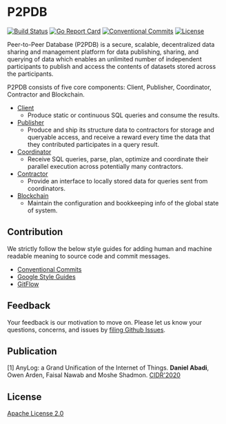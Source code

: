 # P2PDB

[![Build Status](https://travis-ci.org/DSLAM-UMD/P2PDB.svg?branch=develop)](https://travis-ci.org/DSLAM-UMD/P2PDB.svg?branch=develop)
[![Go Report Card](https://goreportcard.com/badge/github.com/DSLAM-UMD/P2PDB)](https://goreportcard.com/report/github.com/DSLAM-UMD/P2PDB) [![Conventional Commits](https://img.shields.io/badge/Conventional%20Commits-1.0.0-yellow.svg)](https://conventionalcommits.org)
[![License](https://img.shields.io/badge/license-Apache%202-blue.svg)](LICENSE)


Peer-to-Peer Database (P2PDB) is a secure, scalable, decentralized data sharing and management platform for data publishing, sharing, and querying of data which enables an unlimited number of independent participants to publish and access the contents of datasets stored across the participants.

P2PDB consists of five core components: Client, Publisher, Coordinator, Contractor and Blockchain.

- [Client](/client)
    - Produce static or continuous SQL queries and consume the results.
- [Publisher](/publisher)
    - Produce and ship its structure data to contractors for storage and queryable access, and receive a reward every time the data that they contributed participates in a query result.
- [Coordinator](/coordinator)
    - Receive SQL queries, parse, plan, optimize  and coordinate their parallel execution across potentially many contractors.
- [Contractor](/contractor)
    - Provide an interface to locally stored data for queries sent from coordinators.
- [Blockchain](/blockchain)
    - Maintain the configuration and bookkeeping info of the global state of system.

## Contribution

We strictly follow the below style guides for adding human and machine readable meaning to source code and commit messages.

- [Conventional Commits](https://www.conventionalcommits.org/en/v1.0.0/)
- [Google Style Guides](http://google.github.io/styleguide/)
- [GitFlow](https://datasift.github.io/gitflow/IntroducingGitFlow.html)

## Feedback

Your feedback is our motivation to move on. Please let us know your questions, concerns, and issues by [filing Github Issues](https://github.com/DSLAM-UMD/P2PDB/issues).

## Publication

[1] AnyLog: a Grand Unification of the Internet of Things. **Daniel Abadi**, Owen Arden, Faisal Nawab and Moshe Shadmon. [CIDR'2020](http://cidrdb.org/cidr2020/program.html)

## License

[Apache License 2.0](https://github.com/DSLAM-UMD/P2PDB/blob/master/LICENSE)
